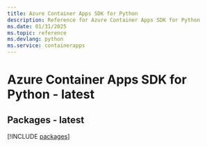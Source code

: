 ```yaml
---
title: Azure Container Apps SDK for Python
description: Reference for Azure Container Apps SDK for Python
ms.date: 01/31/2025
ms.topic: reference
ms.devlang: python
ms.service: containerapps
---
```

# Azure Container Apps SDK for Python - latest
## Packages - latest
[!INCLUDE [packages](container-apps-index.md)]